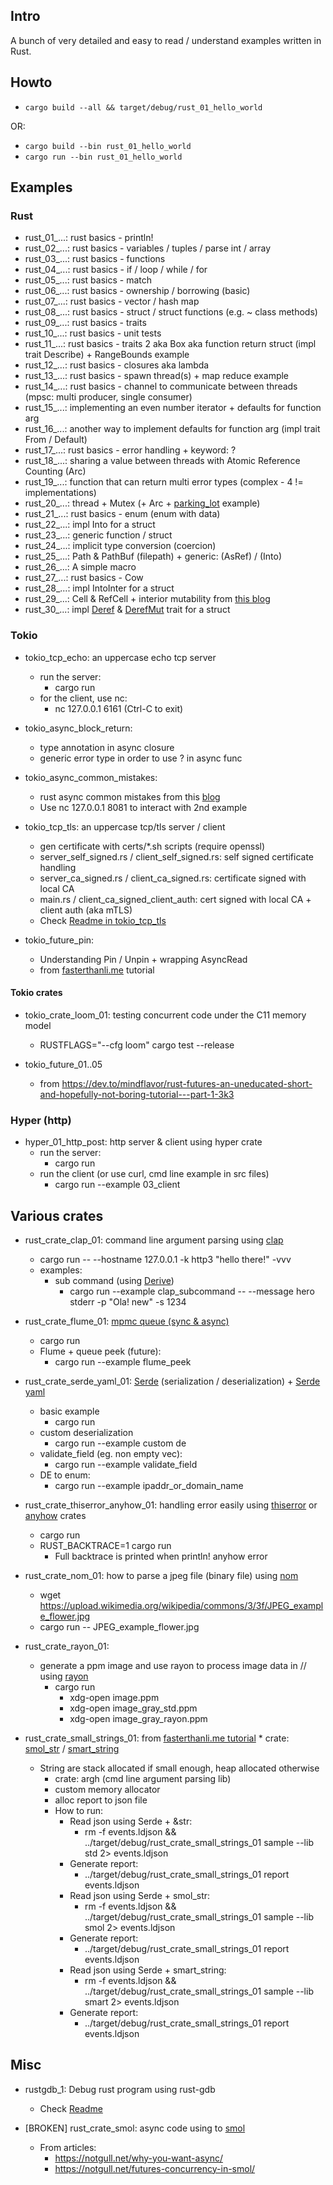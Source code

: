 ## Intro

A bunch of very detailed and easy to read / understand examples written in Rust.

## Howto

* `cargo build --all && target/debug/rust_01_hello_world`

OR:

* `cargo build --bin rust_01_hello_world`
* `cargo run --bin rust_01_hello_world`

## Examples

### Rust

* rust_01_...: rust basics - println!
* rust_02_...: rust basics - variables / tuples / parse int / array
* rust_03_...: rust basics - functions
* rust_04_...: rust basics - if / loop / while / for
* rust_05_...: rust basics - match
* rust_06_...: rust basics - ownership / borrowing (basic)
* rust_07_...: rust basics - vector / hash map
* rust_08_...: rust basics - struct / struct functions (e.g. ~ class methods)
* rust_09_...: rust basics - traits
* rust_10_...: rust basics - unit tests
* rust_11_...: rust basics - traits 2 aka Box aka function return struct (impl trait Describe) + RangeBounds example
* rust_12_...: rust basics - closures aka lambda
* rust_13_...: rust basics - spawn thread(s) + map reduce example
* rust_14_...: rust basics - channel to communicate between threads (mpsc: multi producer, single consumer)
* rust_15_...: implementing an even number iterator + defaults for function arg
* rust_16_...: another way to implement defaults for function arg (impl trait From / Default)
* rust_17_...: rust basics - error handling + keyword: ?
* rust_18_...: sharing a value between threads with Atomic Reference Counting (Arc)
* rust_19_...: function that can return multi error types (complex - 4 != implementations)
* rust_20_...: thread + Mutex (+ Arc + [parking_lot](https://docs.rs/parking_lot/latest/parking_lot/) example)
* rust_21_...: rust basics - enum (enum with data)
* rust_22_...: impl Into for a struct
* rust_23_...: generic function / struct
* rust_24_...: implicit type conversion (coercion)
* rust_25_...: Path & PathBuf (filepath) + generic: (AsRef<Path>) / (Into<PathBuf>)
* rust_26_...: A simple macro
* rust_27_...: rust basics - Cow
* rust_28_...: impl IntoInter for a struct
* rust_29_...: Cell & RefCell + interior mutability
  from [this blog](https://ricardomartins.cc/2016/06/08/interior-mutability)
* rust_30_...: impl [Deref]() & [DerefMut]() trait for a struct

### Tokio

* tokio_tcp_echo: an uppercase echo tcp server
    * run the server:
        * cargo run
    * for the client, use nc:
        * nc 127.0.0.1 6161 (Ctrl-C to exit)
* tokio_async_block_return:
    * type annotation in async closure
    * generic error type in order to use ? in async func
* tokio_async_common_mistakes:
    * rust async common mistakes from this [blog](https://www.qovery.com/blog/common-mistakes-with-rust-async/)
    * Use nc 127.0.0.1 8081 to interact with 2nd example
* tokio_tcp_tls: an uppercase tcp/tls server / client
    * gen certificate with certs/*.sh scripts (require openssl)
    * server_self_signed.rs / client_self_signed.rs: self signed certificate handling
    * server_ca_signed.rs / client_ca_signed.rs: certificate signed with local CA
    * main.rs / client_ca_signed_client_auth: cert signed with local CA + client auth (aka mTLS)
    * Check [Readme in tokio_tcp_tls](tokio_tcp_tls/Readme.md)

* tokio_future_pin:
    * Understanding Pin / Unpin + wrapping AsyncRead
    * from [fasterthanli.me](fasterthanli.me) tutorial

#### Tokio crates

* tokio_crate_loom_01: testing concurrent code under the C11 memory model
    * RUSTFLAGS="--cfg loom" cargo test --release

* tokio_future_01..05
    * from https://dev.to/mindflavor/rust-futures-an-uneducated-short-and-hopefully-not-boring-tutorial---part-1-3k3

### Hyper (http)

* hyper_01_http_post: http server & client using hyper crate
    * run the server:
        * cargo run
    * run the client (or use curl, cmd line example in src files)
        * cargo run --example 03_client

## Various crates

* rust_crate_clap_01: command line argument parsing using [clap](https://docs.rs/clap/latest/clap/)
    * cargo run -- --hostname 127.0.0.1 -k http3 "hello there!" -vvv
    * examples:
        * sub command (using [Derive](https://docs.rs/clap/latest/clap/_derive/index.html))
            * cargo run --example clap_subcommand -- --message hero stderr -p "Ola! new" -s 1234

* rust_crate_flume_01: [mpmc queue (sync & async)](https://docs.rs/flume/latest/flume/)
    * cargo run
    * Flume + queue peek (future):
        * cargo run --example flume_peek

* rust_crate_serde_yaml_01: [Serde](https://docs.rs/serde/latest/serde/) (serialization /
  deserialization) + [Serde yaml](https://github.com/dtolnay/serde-yaml)
    * basic example
        * cargo run
    * custom deserialization
        * cargo run --example custom de
    * validate_field (eg. non empty vec):
        * cargo run --example validate_field
    * DE to enum:
        * cargo run --example ipaddr_or_domain_name

* rust_crate_thiserror_anyhow_01: handling error easily using [thiserror](https://docs.rs/thiserror/latest/thiserror/)
  or [anyhow](https://docs.rs/anyhow/latest/anyhow/) crates
    * cargo run
    * RUST_BACKTRACE=1 cargo run
        * Full backtrace is printed when println! anyhow error

* rust_crate_nom_01: how to parse a jpeg file (binary file) using [nom](https://docs.rs/nom/latest/nom/)
    * wget https://upload.wikimedia.org/wikipedia/commons/3/3f/JPEG_example_flower.jpg
    * cargo run -- JPEG_example_flower.jpg

* rust_crate_rayon_01:
    * generate a ppm image and use rayon to process image data in // using [rayon](https://docs.rs/rayon/latest/rayon/)
        * cargo run
            * xdg-open image.ppm
            * xdg-open image_gray_std.ppm
            * xdg-open image_gray_rayon.ppm

* rust_crate_small_strings_01: from [fasterthanli.me tutorial](https://fasterthanli.me/articles/small-strings-in-rust)
    *
  crate: [smol_str](https://docs.rs/smol_str/latest/smol_str/) / [smart_string](https://docs.rs/smartstring/latest/smartstring/)
    * String are stack allocated if small enough, heap allocated otherwise
        * crate: argh (cmd line argument parsing lib)
        * custom memory allocator
        * alloc report to json file
        * How to run:
            * Read json using Serde + &str:
                * rm -f events.ldjson && ../target/debug/rust_crate_small_strings_01 sample --lib std 2> events.ldjson
            * Generate report:
                * ../target/debug/rust_crate_small_strings_01 report events.ldjson
            * Read json using Serde + smol_str:
                * rm -f events.ldjson && ../target/debug/rust_crate_small_strings_01 sample --lib smol 2> events.ldjson
            * Generate report:
                * ../target/debug/rust_crate_small_strings_01 report events.ldjson
            * Read json using Serde + smart_string:
                * rm -f events.ldjson && ../target/debug/rust_crate_small_strings_01 sample --lib smart 2> events.ldjson
            * Generate report:
                * ../target/debug/rust_crate_small_strings_01 report events.ldjson

## Misc

* rustgdb_1: Debug rust program using rust-gdb
    * Check [Readme](rustgdb_1/Readme.md)

* [BROKEN] rust_crate_smol: async code using to [smol](https://docs.rs/smol/latest/smol/)
    * From articles:
        * https://notgull.net/why-you-want-async/
        * https://notgull.net/futures-concurrency-in-smol/